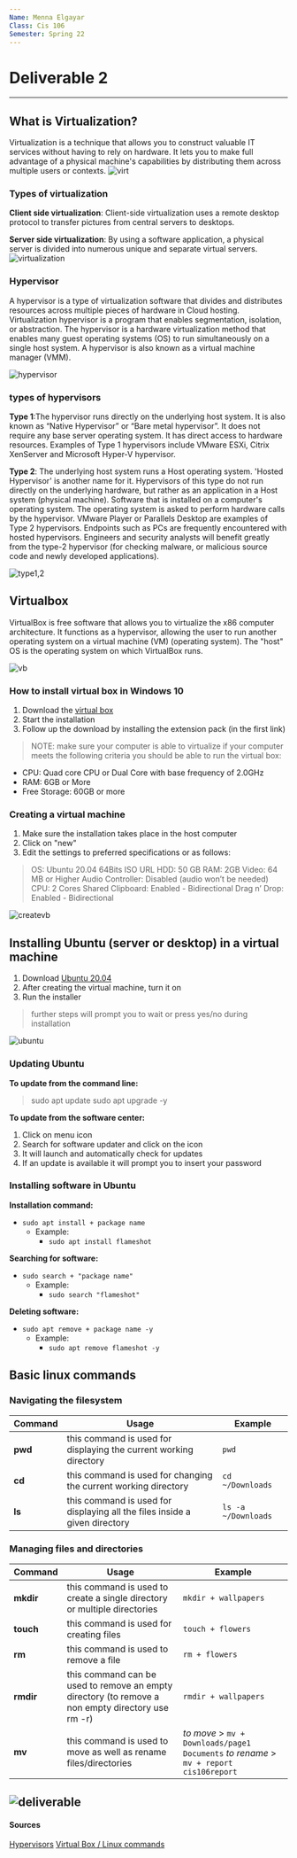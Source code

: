 ```yaml
---
Name: Menna Elgayar
Class: Cis 106
Semester: Spring 22
---
```


# Deliverable 2

------

## What is Virtualization?

Virtualization is a technique that allows you to construct valuable IT services without having to rely on hardware. It lets you to make full advantage of a physical machine's capabilities by distributing them across multiple users or contexts.
![virt](Virtualization-image.jpg)

### Types of virtualization
**Client side virtualization**: Client-side virtualization uses a remote desktop protocol to transfer pictures from central servers to desktops. 

**Server side virtualization**: By using a software application, a physical server is divided into numerous unique and separate virtual servers. 
![virtualization](virtualization.png)

### Hypervisor
A hypervisor is a type of virtualization software that divides and distributes resources across multiple pieces of hardware in Cloud hosting.
Virtualization hypervisor is a program that enables segmentation, isolation, or abstraction.
The hypervisor is a hardware virtualization method that enables many guest operating systems (OS) to run simultaneously on a single host system.
A hypervisor is also known as a virtual machine manager (VMM). 

![hypervisor](hypervisor.jpg)
### types of hypervisors 
**Type 1**:The hypervisor runs directly on the underlying host system. It is also known as “Native Hypervisor” or “Bare metal hypervisor”. It does not require any base server operating system. It has direct access to hardware resources. Examples of Type 1 hypervisors include VMware ESXi, Citrix XenServer and Microsoft Hyper-V hypervisor. 
 
**Type 2**: The underlying host system runs a Host operating system.
'Hosted Hypervisor' is another name for it.
Hypervisors of this type do not run directly on the underlying hardware, but rather as an application in a Host system (physical machine).
Software that is installed on a computer's operating system.
The operating system is asked to perform hardware calls by the hypervisor.
VMware Player or Parallels Desktop are examples of Type 2 hypervisors.
Endpoints such as PCs are frequently encountered with hosted hypervisors.
Engineers and security analysts will benefit greatly from the type-2 hypervisor (for checking malware, or malicious source code and newly developed applications). 

![type1,2](Hypervisor-Type-1-vs.-Type-2.jpg)

## Virtualbox
VirtualBox is free software that allows you to virtualize the x86 computer architecture. It functions as a hypervisor, allowing the user to run another operating system on a virtual machine (VM) (operating system). The "host" OS is the operating system on which VirtualBox runs.

![vb](vb.svg)
### How to install virtual box in Windows 10
1. Download the [virtual box](https://www.virtualbox.org/wiki/Downloads)
2. Start the installation
3. Follow up the download by installing the extension pack (in the first link)
>NOTE: make sure your computer is able to virtualize if your computer meets the following criteria you should be able to run the virtual box:

* CPU: Quad core CPU or Dual Core with base frequency of 2.0GHz
* RAM: 6GB or More
* Free Storage: 60GB or more

### Creating a virtual machine 
1. Make sure the installation takes place in the host computer 
2. Click on "new"
3. Edit the settings to preferred specifications or as follows:
> OS: Ubuntu 20.04 64Bits ISO URL
HDD: 50 GB
RAM: 2GB
Video: 64 MB or Higher
Audio Controller: Disabled (audio won’t be needed)
CPU: 2 Cores
Shared Clipboard: Enabled - Bidirectional
Drag n’ Drop: Enabled - Bidirectional

![createvb](createVM.gif)

## Installing Ubuntu (server or desktop) in a virtual machine
1. Download [Ubuntu 20.04](https://ubuntu.com/download/server)
2. After creating the virtual machine, turn it on
3. Run the installer
> further steps will prompt you to wait or press yes/no during installation

![ubuntu](ubuntu.png)


### Updating Ubuntu
**To update from the command line:** 
> sudo apt update
> sudo apt upgrade -y

**To update from the software center:** 
1. Click on menu icon
2. Search for software updater and click on the icon
3. It will launch and automatically check for updates 
4. If an update is available it will prompt you to insert your password

### Installing software in Ubuntu


**Installation command:**

* `sudo apt install + package name`
   * Example: 
     * `sudo apt install flameshot`

**Searching for software:**
* `sudo search + "package name"`
   * Example: 
     * `sudo search "flameshot"`
  
**Deleting software:** 
* `sudo apt remove + package name -y`
    * Example:
      * `sudo apt remove flameshot -y`


## Basic linux commands

### Navigating the filesystem

| **Command** |**Usage** | **Example** |
|-------------|-----------|-------------|
| **pwd**     | this command is used for displaying the current working directory | `pwd` |
| **cd**      | this command is used for changing the current working directory | `cd ~/Downloads` |
| **ls**  | this command is used for displaying all the files inside a given directory | `ls -a ~/Downloads`
### Managing files and directories 

| **Command** |**Usage** | **Example** |
|-------------|-----------|-------------|
| **mkdir**   | this command is used to create a single directory or multiple directories | `mkdir + wallpapers` |
| **touch** | this command is used for creating files | `touch + flowers` |
| **rm** | this command is used to remove a file  | `rm + flowers` |
| **rmdir** | this command can be used to remove an empty directory (to remove a non empty directory use rm -r) | `rmdir + wallpapers` |
| **mv** | this command is used to move as well as rename files/directories | *to move* > `mv + Downloads/page1 Documents` *to rename* > `mv + report cis106report` |


![deliverable](deliverable2.png)
---------
#### Sources 

[Hypervisors](https://www.geeksforgeeks.org/hypervisor/)
[Virtual Box / Linux commands](https://cis106.com/)
